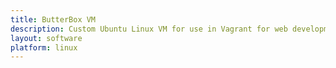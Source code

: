 ```yaml
---
title: ButterBox VM
description: Custom Ubuntu Linux VM for use in Vagrant for web development
layout: software
platform: linux
---
```


